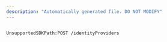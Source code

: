 ```yaml
---
description: "Automatically generated file. DO NOT MODIFY"
---
```


```powershellv2

UnsupportedSDKPath:POST /identityProviders

```